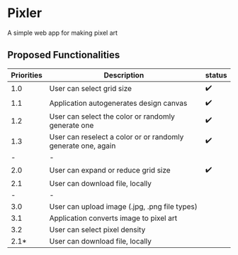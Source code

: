 # Pixler

A simple web app for making pixel art


## Proposed Functionalities

| Priorities | Description                                             | status |
| --- | --- | --- |
| 1.0 | User can select grid size                                      | :heavy_check_mark: |
| 1.1 | Application autogenerates design canvas                        | :heavy_check_mark: |
| 1.2 | User can select the color or randomly generate one             | :heavy_check_mark: |
| 1.3 | User can reselect a color or or randomly generate one, again   | :heavy_check_mark: |
| - | -                                                                |                    |
| 2.0 | User can expand or reduce grid size                            | :heavy_check_mark: |
| 2.1 | User can download file, locally                                |        |
| - | -                                                                |        |
| 3.0 | User can upload image (.jpg, .png file types)                  |        |
| 3.1 | Application converts image to pixel art                        |        |
| 3.2 | User can select pixel density                                  |        |
| 2.1* | User can download file, locally                               |        |



